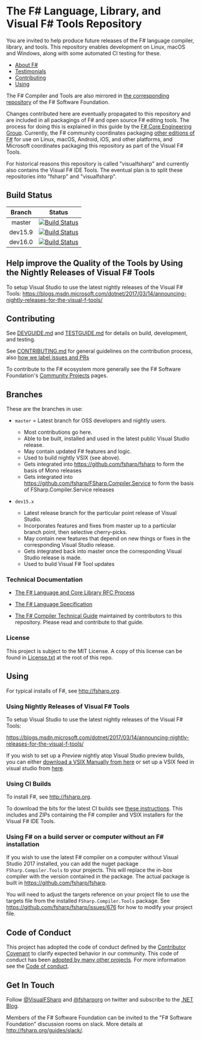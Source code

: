 # The F# Language, Library, and  Visual F# Tools Repository

You are invited to help produce future releases of the F# language compiler, library, and tools. This repository enables development on Linux, macOS and Windows, along with some automated CI testing for these.

* [About F#](http://fsharp.org)
* [Testimonials](http://fsharp.org/testimonials)
* [Contributing](#contributing)
* [Using](#using)

The F# Compiler and Tools are also mirrored in [the corresponding repository](http://github.com/fsharp/fsharp) of the F# Software Foundation.

Changes contributed here are eventually propagated to this repository and are included in all packagings of F# and open source F# editing tools. The process for doing this is explained in this guide by the [F# Core Engineering Group](https://fsharp.github.io/2014/06/18/fsharp-contributions.html). Currently, the F# community coordinates packaging [other editions of F#](https://github.com/fsharp/fsharp/) for use on Linux, macOS, Android, iOS, and other platforms, and Microsoft coordinates packaging this repository as part of the Visual F# Tools. 

For historical reasons this repository is called "visualfsharp" and currently also contains the Visual F# IDE Tools. The eventual plan is to split these repositories into "fsharp" and "visualfsharp".


## Build Status

| Branch | Status |
|:------:|:------:|
|master|[![Build Status](https://dnceng.visualstudio.com/_apis/public/build/definitions/9ee6d478-d288-47f7-aacc-f6e6d082ae6d/106/badge?branchname=master)](https://dnceng.visualstudio.com/public/public%20Team/_build?definitionId=106&_a=history)|
|dev15.9|[![Build Status](https://dnceng.visualstudio.com/_apis/public/build/definitions/9ee6d478-d288-47f7-aacc-f6e6d082ae6d/106/badge?branchname=dev15.9)](https://dnceng.visualstudio.com/public/public%20Team/_build?definitionId=106&_a=history)|
|dev16.0|[![Build Status](https://dnceng.visualstudio.com/_apis/public/build/definitions/9ee6d478-d288-47f7-aacc-f6e6d082ae6d/106/badge?branchname=dev16.0)](https://dnceng.visualstudio.com/public/public%20Team/_build?definitionId=106&_a=history)|

## Help improve the Quality of the Tools by Using the Nightly Releases of Visual F# Tools
To setup Visual Studio to use the latest nightly releases of the Visual F# Tools:
https://blogs.msdn.microsoft.com/dotnet/2017/03/14/announcing-nightly-releases-for-the-visual-f-tools/


## Contributing

See [DEVGUIDE.md](DEVGUIDE.md) and [TESTGUIDE.md](TESTGUIDE.md) for details on build, development, and testing.

See [CONTRIBUTING.md](CONTRIBUTING.md) for general guidelines on the contribution process, also [how we label issues and PRs](https://github.com/dotnet/roslyn/wiki/Labels-used-for-issues)

To contribute to the F# ecosystem more generally see the F# Software Foundation's [Community Projects](http://fsharp.org/community/projects/) pages.

## Branches

These are the branches in use:

* `master` = Latest branch for OSS developers and nightly users.  
  - Most contributions go here.
  - Able to be built, installed and used in the latest public Visual Studio release.
  - May contain updated F# features and logic.
  - Used to build nightly VSIX (see above).
  - Gets integrated into https://github.com/fsharp/fsharp to form the basis of Mono releases
  - Gets integrated into https://github.com/fsharp/FSharp.Compiler.Service to form the basis of FSharp.Compiler.Service releases

* `dev15.x`
  - Latest release branch for the particular point release of Visual Studio.
  - Incorporates features and fixes from master up to a particular branch point, then selective cherry-picks.
  - May contain new features that depend on new things or fixes in the corresponding Visual Studio release.
  - Gets integrated back into master once the corresponding Visual Studio release is made.
  - Used to build Visual F# Tool updates


### Technical Documentation

* [The F# Language and Core Library RFC Process](http://fsharp.github.io/2016/09/26/fsharp-rfc-process.html)

* [The F# Language Specification](http://fsharp.org/specs/language-spec/)

* [The F# Compiler Technical Guide](http://fsharp.github.io/2015/09/29/fsharp-compiler-guide.html) 
  maintained by contributors to this repository.  Please read
  and contribute to that guide.

### License

This project is subject to the MIT License. A copy of this license can be found in [License.txt](License.txt) at the root of this repo.


## Using

For typical installs of  F#, see http://fsharp.org.

### Using Nightly Releases of Visual F# Tools

To setup Visual Studio to use the latest nightly releases of the Visual F# Tools:

https://blogs.msdn.microsoft.com/dotnet/2017/03/14/announcing-nightly-releases-for-the-visual-f-tools/

If you wish to set up a *Preview* nightly atop Visual Studio preview builds, you can either [download a VSIX Manually from here](https://dotnet.myget.org/feed/fsharp-preview/package/vsix/VisualFSharp) or set up a VSIX feed in visual studio from [here](https://dotnet.myget.org/F/fsharp-preview/vsix).

### Using CI Builds

To install F#, see http://fsharp.org.

To download the bits for the latest CI builds see [these instructions](https://github.com/Microsoft/visualfsharp/wiki/Using-CI-Builds). This includes and ZIPs containing the F# compiler and VSIX installers for the Visual F# IDE Tools.

### Using F# on a build server or computer without an F# installation

If you wish to use the latest F# compiler on a computer without Visual Studio 2017 installed, you can add the nuget package ``FSharp.Compiler.Tools`` to your projects. This will replace the in-box compiler with the version contained in the package.
The actual package is built in https://github.com/fsharp/fsharp.

You will need to adjust the targets reference on your project file to use the targets file from the installed ``FSharp.Compiler.Tools`` package.
See https://github.com/fsharp/fsharp/issues/676 for how to modify your project file.

## Code of Conduct

This project has adopted the code of conduct defined by the [Contributor Covenant](http://contributor-covenant.org/) to clarify expected behavior in our community. This code of conduct has been [adopted by many other projects](http://contributor-covenant.org/adopters/). For more information see the [Code of conduct](https://github.com/Microsoft/visualfsharp/wiki/Code-of-Conduct).

## Get In Touch

Follow [@VisualFSharp](https://twitter.com/VisualFSharp) and [@fsharporg](https://twitter.com/fsharporg) on twitter and subscribe to the [.NET Blog](https://blogs.msdn.microsoft.com/dotnet/).

Members of the F# Software Foundation can be invited to the "F# Software Foundation" discussion rooms on slack. More details at http://fsharp.org/guides/slack/.
